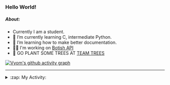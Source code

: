 ### Hello World!

##### About:
- Currently I am a student.
- 🌱 I’m currently learning C, intermediate Python.
- 🌱 I’m learning how to make better documentation.
- 👨‍💻 I'm working on [Botish API](https://github.com/Vyvy-vi/api)
- 🌱 GO PLANT SOME TREES AT [TEAM TREES](https://teamtrees.org/)

[![Vyom's github activity graph](https://activity-graph.herokuapp.com/graph?username=Vyvy-vi)](https://github.com/ashutosh00710/github-readme-activity-graph)

---
<details>
  <summary>:zap: My Activity:</summary>
  
<!--START_SECTION:waka-->
![Code Time](http://img.shields.io/badge/Code%20Time-770%20hrs%2048%20mins-blue)

**I'm a Night 🦉** 

```text
🌞 Morning    62 commits     ██░░░░░░░░░░░░░░░░░░░░░░░   9.6% 
🌆 Daytime    156 commits    ██████░░░░░░░░░░░░░░░░░░░   24.15% 
🌃 Evening    202 commits    ███████░░░░░░░░░░░░░░░░░░   31.27% 
🌙 Night      226 commits    ████████░░░░░░░░░░░░░░░░░   34.98%

```
📅 **I'm Most Productive on Sunday** 

```text
Monday       63 commits     ██░░░░░░░░░░░░░░░░░░░░░░░   9.75% 
Tuesday      109 commits    ████░░░░░░░░░░░░░░░░░░░░░   16.87% 
Wednesday    103 commits    ████░░░░░░░░░░░░░░░░░░░░░   15.94% 
Thursday     81 commits     ███░░░░░░░░░░░░░░░░░░░░░░   12.54% 
Friday       78 commits     ███░░░░░░░░░░░░░░░░░░░░░░   12.07% 
Saturday     66 commits     ██░░░░░░░░░░░░░░░░░░░░░░░   10.22% 
Sunday       146 commits    █████░░░░░░░░░░░░░░░░░░░░   22.6%

```


📊 **This Week I Spent My Time On** 

```text
🔥 Editors: 
VS Code                  22 hrs 52 mins      ████████████████████████░   97.55% 
Vim                      34 mins             ░░░░░░░░░░░░░░░░░░░░░░░░░   2.45%

🐱‍💻 Projects: 
uni-webpages             12 hrs 2 mins       ████████████░░░░░░░░░░░░░   51.37% 
CSF                      3 hrs 44 mins       ████░░░░░░░░░░░░░░░░░░░░░   15.98% 
onboarding-bot           2 hrs 30 mins       ██░░░░░░░░░░░░░░░░░░░░░░░   10.72% 
Praise-Bot-Discord       1 hr 39 mins        █░░░░░░░░░░░░░░░░░░░░░░░░   7.05% 
TEA-onboarding-bot       1 hr 33 mins        █░░░░░░░░░░░░░░░░░░░░░░░░   6.66%

```


 Last Updated on 01/05/2022 04:17:30 UTC
<!--END_SECTION:waka-->
</details>
